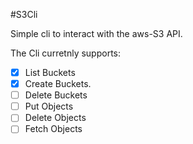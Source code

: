 #S3Cli

Simple cli to interact with the aws-S3 API.

The Cli curretnly supports:
- [X] List Buckets
- [X] Create Buckets.
- [ ] Delete Buckets
- [ ] Put Objects
- [ ] Delete Objects
- [ ] Fetch Objects